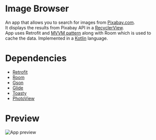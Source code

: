 # Image Browser
An app that allows you to search for images from [Pixabay.com](https://pixabay.com/).<br> 
It displays the results from Pixabay API in a [RecyclerView](https://developer.android.com/guide/topics/ui/layout/recyclerview). <br>
App uses Retrofit and [MVVM pattern](https://developer.android.com/jetpack/docs/guide) along with Room which is used to cache the data. Implemented in a [Kotlin](https://kotlinlang.org/docs/reference/) language.
<br>
# Dependencies
* [Retrofit](https://square.github.io/retrofit/)
* [Room](https://developer.android.com/training/data-storage/room)
* [Gson](https://github.com/google/gson)
* [Glide](https://github.com/bumptech/glide)
* [Toasty](https://github.com/GrenderG/Toasty)
* [PhotoView](https://github.com/chrisbanes/PhotoView)
# Preview
![App preview](https://github.com/pinky169/ImageBrowser/blob/a0322bbbd2ba9b45c3f0f682b9343bf667dd464a/app-demo.gif)
